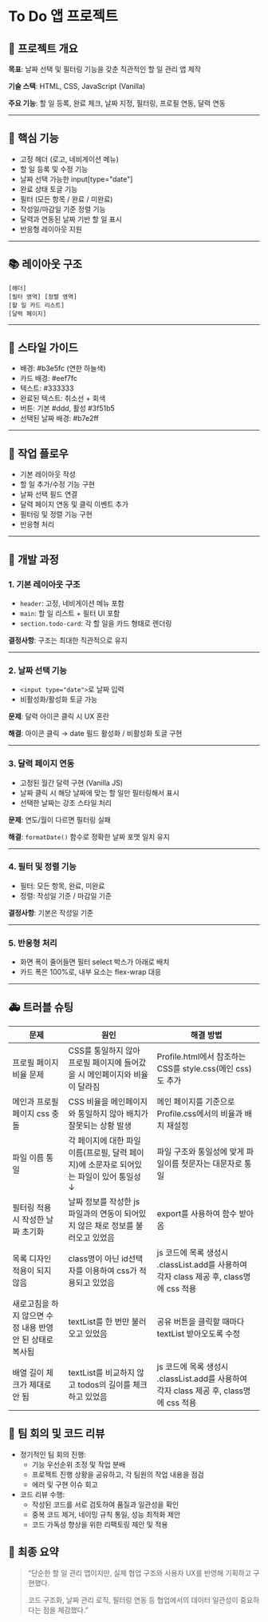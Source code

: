 # **To Do 앱 프로젝트**

## **📄 프로젝트 개요**

**목표**: 날짜 선택 및 필터링 기능을 갖춘 직관적인 할 일 관리 앱 제작

**기술 스택**: HTML, CSS, JavaScript (Vanilla)

**주요 기능**: 할 일 등록, 완료 체크, 날짜 지정, 필터링, 프로필 연동, 달력 연동

---

## **🔢 핵심 기능**

- 고정 헤더 (로고, 네비게이션 메뉴)
- 할 일 등록 및 수정 기능
- 날짜 선택 가능한 input[type="date"]
- 완료 상태 토글 기능
- 필터 (모든 항목 / 완료 / 미완료)
- 작성일/마감일 기준 정렬 기능
- 달력과 연동된 날짜 기반 할 일 표시
- 반응형 레이아웃 지원

---

## **📚 레이아웃 구조**

```
[헤더]
[필터 영역] [정렬 영역]
[할 일 카드 리스트]
[달력 페이지]
```

---

## **🎨 스타일 가이드**

- 배경: #b3e5fc (연한 하늘색)
- 카드 배경: #eef7fc
- 텍스트: #333333
- 완료된 텍스트: 취소선 + 회색
- 버튼: 기본 #ddd, 활성 #3f51b5
- 선택된 날짜 배경: #b7e2ff

---

## **📅 작업 플로우**

- 기본 레이아웃 작성
- 할 일 추가/수정 기능 구현
- 날짜 선택 필드 연결
- 달력 페이지 연동 및 클릭 이벤트 추가
- 필터링 및 정렬 기능 구현
- 반응형 처리

---

## **🔨 개발 과정**

### **1. 기본 레이아웃 구조**

- `header`: 고정, 네비게이션 메뉴 포함
- `main`: 할 일 리스트 + 필터 UI 포함
- `section.todo-card`: 각 할 일을 카드 형태로 렌더링

**결정사항**: 구조는 최대한 직관적으로 유지

---

### **2. 날짜 선택 기능**

- `<input type="date">`로 날짜 입력
- 비활성화/활성화 토글 가능

**문제**: 달력 아이콘 클릭 시 UX 혼란

**해결**: 아이콘 클릭 → date 필드 활성화 / 비활성화 토글 구현

---

### **3. 달력 페이지 연동**

- 고정된 월간 달력 구현 (Vanilla JS)
- 날짜 클릭 시 해당 날짜에 맞는 할 일만 필터링해서 표시
- 선택한 날짜는 강조 스타일 처리

**문제**: 연도/월이 다르면 필터링 실패

**해결**: `formatDate()` 함수로 정확한 날짜 포맷 일치 유지

---

### **4. 필터 및 정렬 기능**

- 필터: 모든 항목, 완료, 미완료
- 정렬: 작성일 기준 / 마감일 기준

**결정사항**: 기본은 작성일 기준

---

### **5. 반응형 처리**

- 화면 폭이 줄어들면 필터 select 박스가 아래로 배치
- 카드 폭은 100%로, 내부 요소는 flex-wrap 대응

---

## **🚑 트러블 슈팅**

| **문제** | **원인** | **해결 방법** |
| --- | --- | --- |
| 프로필 페이지 비율 문제 | CSS를 통일하지 않아 프로필 페이지에 들어갔을 시 메인페이지와 비율이 달라짐 | Profile.html에서 참조하는 CSS를 style.css(메인 css)도 추가 |
| 메인과 프로필 페이지 css 충돌 | CSS 비율을 메인페이지와 통일하지 않아 배치가 잘못되는 상황 발생 | 메인 페이지를 기준으로 Profile.css에서의 비율과 배치 재설정 |
| 파일 이름 통일 | 각 페이지에 대한 파일 이름(프로필, 달력 페이지)에 소문자로 되어있는 파일이 있어 통일성 ↓ | 파일 구조와 통일성에 맞게 파일이름 첫문자는 대문자로 통일 |
| 필터링 적용 시 작성한 날짜 초기화 | 날짜 정보를 작성한 js 파일과의 연동이 되어있지 않은 채로 정보를 불러오고 있었음 | export를 사용하여 함수 받아옴 |
| 목록 디자인 적용이 되지 않음 | class명이 아닌 id선택자를 이용하여 css가 적용되고 있었음 | js 코드에 목록 생성시 .classList.add를 사용하여 각자 class 제공 후, class명에 css 적용 |
| 새로고침을 하지 않으면 수정 내용 반영 안 된 상태로 복사됨 | textList를 한 번만 불러오고 있었음 | 공유 버튼을 클릭할 때마다 textList 받아오도록 수정 |
| 배열 길이 체크가 제대로 안 됨 | textList를 비교하지 않고 todos의 길이를 체크하고 있었음 | js 코드에 목록 생성시 .classList.add를 사용하여 각자 class 제공 후, class명에 css 적용 |

## **👥 팀 회의 및 코드 리뷰**

- 정기적인 팀 회의 진행:
    - 기능 우선순위 조정 및 작업 분배
    - 프로젝트 진행 상황을 공유하고, 각 팀원의 작업 내용을 점검
    - 에러 및 구현 이슈 회고
- 코드 리뷰 수행:
    - 작성된 코드를 서로 검토하여 품질과 일관성을 확인
    - 중복 코드 제거, 네이밍 규칙 통일, 성능 최적화 제안
    - 코드 가독성 향상을 위한 리팩토링 제안 및 적용

## **🎯 최종 요약**

> “단순한 할 일 관리 앱이지만, 실제 협업 구조와 사용자 UX를 반영해 기획하고 구현했다.
> 
> 
> 코드 구조화, 날짜 관리 로직, 필터링 연동 등 협업에서의 데이터 일관성이 중요하다는 점을 체감했다.”
>
